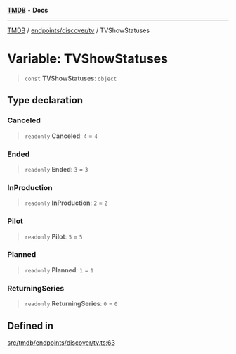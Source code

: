 [**TMDB**](../../../../README.md) • **Docs**

***

[TMDB](../../../../README.md) / [endpoints/discover/tv](../README.md) / TVShowStatuses

# Variable: TVShowStatuses

> `const` **TVShowStatuses**: `object`

## Type declaration

### Canceled

> `readonly` **Canceled**: `4` = `4`

### Ended

> `readonly` **Ended**: `3` = `3`

### InProduction

> `readonly` **InProduction**: `2` = `2`

### Pilot

> `readonly` **Pilot**: `5` = `5`

### Planned

> `readonly` **Planned**: `1` = `1`

### ReturningSeries

> `readonly` **ReturningSeries**: `0` = `0`

## Defined in

[src/tmdb/endpoints/discover/tv.ts:63](https://github.com/Norviah/media-hub/blob/d809718af017974e095f312fcfa8bfdf58d3e3e5/src/tmdb/endpoints/discover/tv.ts#L63)
